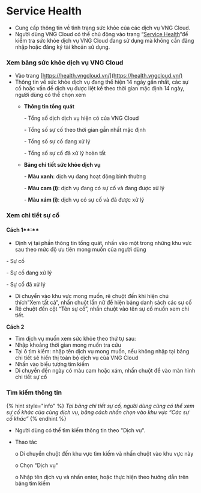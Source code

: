 # Service Health



* Cung cấp thông tin về tình trạng sức khỏe của các dịch vụ VNG Cloud.
* Người dùng VNG Cloud có thể chủ động vào trang “[Service Health](https://health.vngcloud.vn/)”để kiểm tra sức khỏe dịch vụ VNG Cloud đang sử dụng mà không cần đăng nhập hoặc đăng ký tài khoản sử dụng.

### **Xem bảng sức khỏe dịch vụ VNG Cloud**

* Vào trang [https://health.vngcloud.vn/](https://health.vngcloud.vn/)
* Thông tin về sức khỏe dịch vụ đang thể hiện 14 ngày gần nhất, các sự cố hoặc vấn đề dịch vụ được liệt kê theo thời gian mặc định 14 ngày, người dùng có thể chọn xem
  *   **Thông tin tổng quát**

      \-  Tổng số dịch dịch vụ hiện có của VNG Cloud

      \-  Tổng số sự cố theo thời gian gần nhất mặc định

      \-  Tổng số sự cố đang xử lý

      \-  Tổng số sự cố đã xử lý hoàn tất


  *   **Bảng chi tiết sức khỏe dịch vụ**

      \-  **Màu xanh**: dịch vụ đang hoạt động bình thường

      \-  **Màu cam (i)**: dịch vụ đang có sự cố và đang được xử lý

      \-  **Màu xám (i)**: dịch vụ có sự cố và đã được xử lý

### **Xem chi tiết sự cố**

#### Cách 1**:**&#x20;

* Định vị tại phần thông tin tổng quát, nhấn vào một trong những khu vực sau theo mức độ ưu tiên mong muốn của người dùng

&#x20;            \-  Sự cố

&#x20;            \-  Sự cố đang xử lý

&#x20;            \-  Sự cố đã xử lý

* Di chuyển vào khu vực mong muốn, rê chuột đến khi hiện chú thích”Xem tất cả”, nhấn chuột lần nữ để hiện bảng danh sách các sự cố
* Rê chuột đến cột “Tên sự cố”, nhấn chuột vào tên sự cố muốn xem chi tiết.

**Cách 2**

* Tìm dịch vụ muốn xem sức khỏe theo thứ tự sau:
* Nhập khoảng thời gian mong muốn tra cứu
* Tại ô tìm kiếm: nhập tên dịch vụ mong muốn, nếu không nhập tại bảng chi tiết sẽ hiển thị toàn bộ dịch vụ của VNG Cloud
* Nhấn vào biểu tượng tìm kiếm
* Di chuyển đến ngày có màu cam hoặc xám, nhấn chuột để vào màn hình chi tiết sự cố       &#x20;

### Tìm kiếm thông tin

{% hint style="info" %}
_Tại bảng chi tiết sự cố, người dùng cũng có thể xem sự cố khác của cùng dịch vụ, bằng cách nhấn chọn vào khu vực “Các sự cố khác”_
{% endhint %}

* Người dùng có thể tìm kiếm thông tin theo "Dịch vụ".  &#x20;
*   Thao tác

    o   Di chuyển chuột đến khu vực tìm kiếm và nhấn chuột vào khu vực này

    o   Chọn "Dịch vụ"

    o   Nhập tên dịch vụ và nhấn enter, hoặc thực hiện theo hướng dẫn trên bảng tìm kiếm
